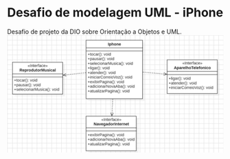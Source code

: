 # Desafio de modelagem UML - iPhone

Desafio de projeto da DIO sobre Orientação a Objetos e UML.
![diagrama_uml](https://github.com/TheBOSSNX/DesafioDiagramaIphone/blob/main/UML-Image/UML%20Iphone.jpeg)